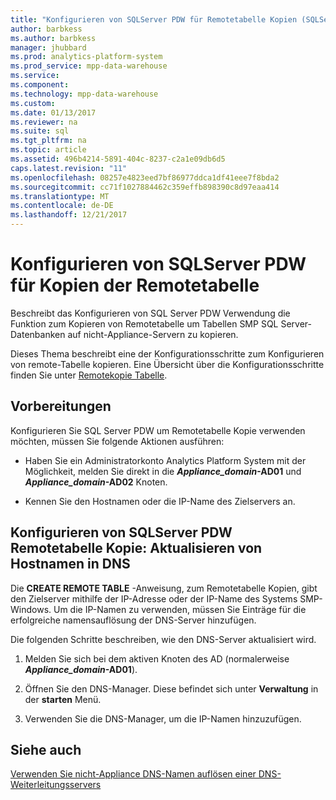 ```yaml
---
title: "Konfigurieren von SQLServer PDW für Remotetabelle Kopien (SQLServer PDW)"
author: barbkess
ms.author: barbkess
manager: jhubbard
ms.prod: analytics-platform-system
ms.prod_service: mpp-data-warehouse
ms.service: 
ms.component: 
ms.technology: mpp-data-warehouse
ms.custom: 
ms.date: 01/13/2017
ms.reviewer: na
ms.suite: sql
ms.tgt_pltfrm: na
ms.topic: article
ms.assetid: 496b4214-5891-404c-8237-c2a1e09db6d5
caps.latest.revision: "11"
ms.openlocfilehash: 08257e4823eed7bf86977ddca1df41eee7f8bda2
ms.sourcegitcommit: cc71f1027884462c359effb898390c8d97eaa414
ms.translationtype: MT
ms.contentlocale: de-DE
ms.lasthandoff: 12/21/2017
---
```

# <a name="configure-sql-server-pdw-for-remote-table-copies"></a>Konfigurieren von SQLServer PDW für Kopien der Remotetabelle
Beschreibt das Konfigurieren von SQL Server PDW Verwendung die Funktion zum Kopieren von Remotetabelle um Tabellen SMP SQL Server-Datenbanken auf nicht-Appliance-Servern zu kopieren.  
  
Dieses Thema beschreibt eine der Konfigurationsschritte zum Konfigurieren von remote-Tabelle kopieren. Eine Übersicht über die Konfigurationsschritte finden Sie unter [Remotekopie Tabelle](remote-table-copy.md).  
  
## <a name="before-you-begin"></a>Vorbereitungen  
Konfigurieren Sie SQL Server PDW um Remotetabelle Kopie verwenden möchten, müssen Sie folgende Aktionen ausführen:  
  
-   Haben Sie ein Administratorkonto Analytics Platform System mit der Möglichkeit, melden Sie direkt in die  ***Appliance_domain*-AD01** und  ***Appliance_domain*-AD02** Knoten.  
  
-   Kennen Sie den Hostnamen oder die IP-Name des Zielservers an.  
  
## <a name="HowToPDW"></a>Konfigurieren von SQLServer PDW Remotetabelle Kopie: Aktualisieren von Hostnamen in DNS  
Die **CREATE REMOTE TABLE** -Anweisung, zum Remotetabelle Kopien, gibt den Zielserver mithilfe der IP-Adresse oder der IP-Name des Systems SMP-Windows. Um die IP-Namen zu verwenden, müssen Sie Einträge für die erfolgreiche namensauflösung der DNS-Server hinzufügen.  
  
Die folgenden Schritte beschreiben, wie den DNS-Server aktualisiert wird.  
  
1.  Melden Sie sich bei dem aktiven Knoten des AD (normalerweise  ***Appliance_domain*-AD01**).  
  
2.  Öffnen Sie den DNS-Manager. Diese befindet sich unter **Verwaltung** in der **starten** Menü.  
  
3.  Verwenden Sie die DNS-Manager, um die IP-Namen hinzuzufügen.  
  
## <a name="see-also"></a>Siehe auch  
<!-- MISSING LINKS 
[Common Metadata Query Examples &#40;SQL Server PDW&#41;](../sqlpdw/common-metadata-query-examples-sql-server-pdw.md)  
-->
[Verwenden Sie nicht-Appliance DNS-Namen auflösen einer DNS-Weiterleitungsservers](use-a-dns-forwarder-to-resolve-non-appliance-dns-names.md)  
<!-- MISSING LINKS 
[Security - Configure Domain Trusts &#40;SQL Server PDW&#41;](../sqlpdw/security-configure-domain-trusts-sql-server-pdw.md)  
-->
  
